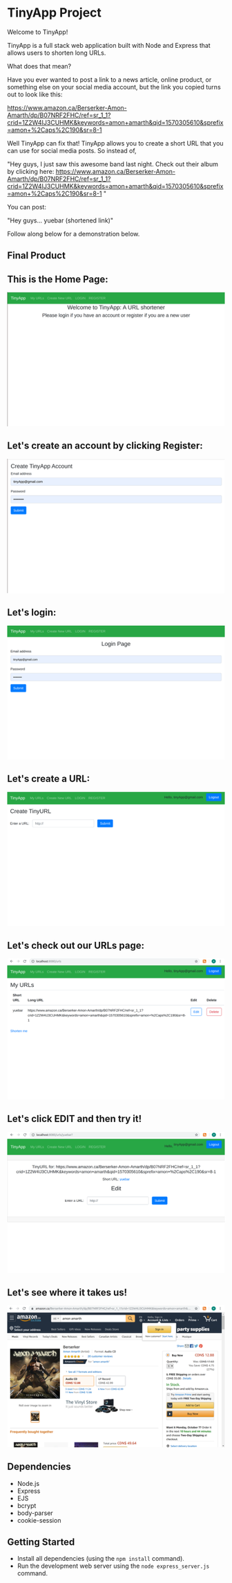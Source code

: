 # TinyApp Project

Welcome to TinyApp!

TinyApp is a full stack web application built with Node and Express that allows users to shorten long URLs. 

What does that mean? 

Have you ever wanted to post a link to a news article, online product, or something else on your social media account, but the link you copied turns out to look like this:

https://www.amazon.ca/Berserker-Amon-Amarth/dp/B07NRF2FHC/ref=sr_1_1?crid=1Z2W4IJ3CUHMK&keywords=amon+amarth&qid=1570305610&sprefix=amon+%2Caps%2C190&sr=8-1

Well TinyApp can fix that! TinyApp allows you to create a short URL that you can use for social media posts. So instead of,

"Hey guys, I just saw this awesome band last night. Check out their album by clicking here: https://www.amazon.ca/Berserker-Amon-Amarth/dp/B07NRF2FHC/ref=sr_1_1?crid=1Z2W4IJ3CUHMK&keywords=amon+amarth&qid=1570305610&sprefix=amon+%2Caps%2C190&sr=8-1
"

You can post:

"Hey guys... yuebar (shortened link)"

Follow along below for a demonstration below.

## Final Product


## This is the Home Page:
!["screenshot description"](/docs/homepage.png)
## Let's create an account by clicking Register:
!["screenshot description"](/docs/createAccount.png)
## Let's login:
!["screenshot description"](/docs/loginPage.png)
## Let's create a URL:
!["screenshot description"](/docs/createAUrl.png)
## Let's check out our URLs page:
!["screenshot description"](/docs/finalAmon2.png)
## Let's click EDIT and then try it!
!["screenshot description"](/docs/finalAmon3.png)
## Let's see where it takes us!
!["screenshot description"](/docs/amazon.png)
  


## Dependencies

- Node.js
- Express
- EJS
- bcrypt
- body-parser
- cookie-session

## Getting Started

- Install all dependencies (using the `npm install` command).
- Run the development web server using the `node express_server.js` command.
